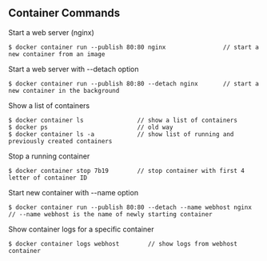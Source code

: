 ## Container Commands

Start a web server (nginx)  
```docker
$ docker container run --publish 80:80 nginx                // start a new container from an image 
``` 

Start a web server with --detach option 
```docker
$ docker container run --publish 80:80 --detach nginx       // start a new container in the background
```

Show a list of containers
```docker
$ docker container ls               // show a list of containers
$ docker ps                         // old way
$ docker container ls -a            // show list of running and previously created containers 
```

Stop a running container  
```docker
$ docker container stop 7b19        // stop container with first 4 letter of container ID
```  

Start new container with --name option  
```docker
$ docker container run --publish 80:80 --detach --name webhost nginx       // --name webhost is the name of newly starting container  
```

Show container logs for a specific container  
```docker
$ docker container logs webhost        // show logs from webhost container 
```


